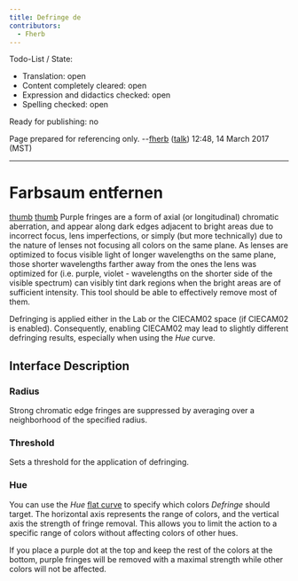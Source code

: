 ```yaml
---
title: Defringe de
contributors:
  - Fherb
---
```


Todo-List / State:

- Translation: open
- Content completely cleared: open
- Expression and didactics checked: open
- Spelling checked: open

Ready for publishing: no

Page prepared for referencing only. --[fherb](User:Fherb.md)
([talk](User_talk:Fherb.md)) 12:48, 14 March 2017 (MST)

------------------------------------------------------------------------

# Farbsaum entfernen

[thumb](image:defringe.jpg.md)
[thumb](image:defringe_curve.png.md) Purple fringes are a form
of axial (or longitudinal) chromatic aberration, and appear along dark
edges adjacent to bright areas due to incorrect focus, lens
imperfections, or simply (but more technically) due to the nature of
lenses not focusing all colors on the same plane. As lenses are
optimized to focus visible light of longer wavelengths on the same
plane, those shorter wavelengths farther away from the ones the lens was
optimized for (i.e. purple, violet - wavelengths on the shorter side of
the visible spectrum) can visibly tint dark regions when the bright
areas are of sufficient intensity. This tool should be able to
effectively remove most of them.

Defringing is applied either in the Lab or the CIECAM02 space (if
CIECAM02 is enabled). Consequently, enabling CIECAM02 may lead to
slightly different defringing results, especially when using the *Hue*
curve.

## Interface Description

### Radius

Strong chromatic edge fringes are suppressed by averaging over a
neighborhood of the specified radius.

### Threshold

Sets a threshold for the application of defringing.

### Hue

You can use the *Hue* [flat
curve](General_Comments_About_Some_Toolbox_Widgets#The_Flat_Curve.md)
to specify which colors *Defringe* should target. The horizontal axis
represents the range of colors, and the vertical axis the strength of
fringe removal. This allows you to limit the action to a specific range
of colors without affecting colors of other hues.

If you place a purple dot at the top and keep the rest of the colors at
the bottom, purple fringes will be removed with a maximal strength while
other colors will not be affected.
